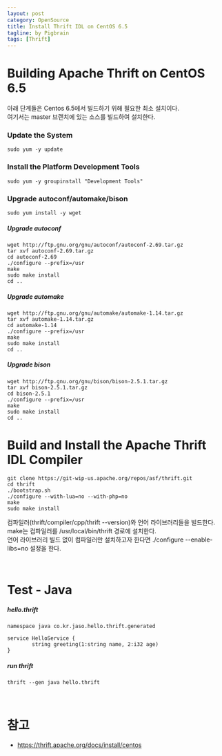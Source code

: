 ```yaml
---
layout: post
category: OpenSource
title: Install Thrift IDL on CentOS 6.5
tagline: by Pigbrain
tags: [Thrift]
---
```


<!--more-->
  
# Building Apache Thrift on CentOS 6.5
아래 단계들은 Centos 6.5에서 빌드하기 위해 필요한 최소 설치이다.  
여기서는 master 브랜치에 있는 소스를 빌드하여 설치한다.
  
  
### Update the System  
  
	sudo yum -y update
  
### Install the Platform Development Tools  
  
	sudo yum -y groupinstall "Development Tools"
  
### Upgrade autoconf/automake/bison  
  
	sudo yum install -y wget
  
  
##### Upgrade autoconf  
  
	wget http://ftp.gnu.org/gnu/autoconf/autoconf-2.69.tar.gz
	tar xvf autoconf-2.69.tar.gz
	cd autoconf-2.69
	./configure --prefix=/usr
	make
	sudo make install
	cd ..
  
  
##### Upgrade automake  
  
	wget http://ftp.gnu.org/gnu/automake/automake-1.14.tar.gz
	tar xvf automake-1.14.tar.gz
	cd automake-1.14
	./configure --prefix=/usr
	make
	sudo make install
	cd ..
  
##### Upgrade bison  
  
	wget http://ftp.gnu.org/gnu/bison/bison-2.5.1.tar.gz
	tar xvf bison-2.5.1.tar.gz
	cd bison-2.5.1
	./configure --prefix=/usr
	make
	sudo make install
	cd ..
  
# Build and Install the Apache Thrift IDL Compiler  
  
	git clone https://git-wip-us.apache.org/repos/asf/thrift.git
	cd thrift
	./bootstrap.sh
	./configure --with-lua=no --with-php=no
	make
	sudo make install
  
컴파일러(thrift/compiler/cpp/thrift --version)와 언어 라이브러리들을 빌드한다.  
make는 컴파일러를 /usr/local/bin/thrift 경로에 설치한다.  
언어 라이브러리 빌드 없이 컴파일러만 설치하고자 한다면 ./configure --enable-libs=no 설정을 한다.  
  
<br>  
  
  
# Test - Java  
  
##### hello.thrift  
  
	namespace java co.kr.jaso.hello.thrift.generated
	
	service HelloService {
	        string greeting(1:string name, 2:i32 age)
	}
	
  
##### run thrift 
  
	thrift --gen java hello.thrift  
  
  
  
<br>  
  
# 참고  
* https://thrift.apache.org/docs/install/centos  


